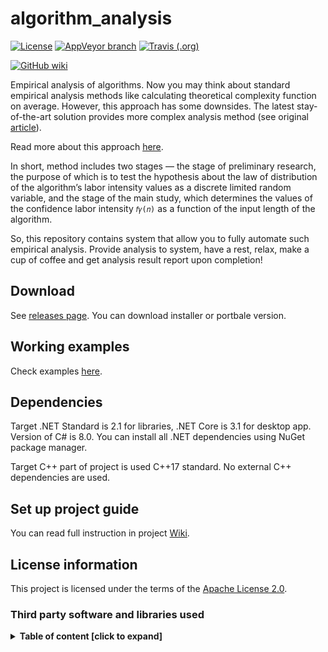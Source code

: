 # algorithm_analysis

[![License](https://img.shields.io/hexpm/l/plug.svg)](https://github.com/Vasar007/algorithm_analysis/blob/master/LICENSE)
[![AppVeyor branch](https://img.shields.io/appveyor/ci/Vasar007/algorithm-analysis/master.svg)](https://ci.appveyor.com/project/Vasar007/algorithm-analysis)
[![Travis (.org)](https://travis-ci.com/Vasar007/algorithm_analysis.svg?branch=master)](https://travis-ci.com/Vasar007/algorithm_analysis)

[![GitHub wiki](https://img.shields.io/badge/Docs-GitHub%20wiki-brightgreen)](https://github.com/Vasar007/algorithm_analysis/wiki)

Empirical analysis of algorithms.
Now you may think about standard empirical analysis methods like calculating theoretical complexity function on average.
However, this approach has some downsides.
The latest stay-of-the-art solution provides more complex analysis method (see original [article](http://www.isa.ru/jitcs/images/stories/2009/02/23_37.pdf)).

Read more about this approach [here](https://github.com/Vasar007/algorithm_analysis/blob/master/Article/Application%20of%20probabilistic%20analysis%20to%20the%20problem%20of%20finding%20the%20shortest%20route/article.pdf).

In short, method includes two stages — the stage of preliminary research, the purpose of which is to test the hypothesis about the law of distribution of the algorithm’s labor intensity values as a discrete limited random variable, and the stage of the main study, which determines the values of the confidence labor intensity `𝑓𝛾(𝑛)` as a function of the input length of the algorithm.

So, this repository contains system that allow you to fully automate such empirical analysis.
Provide analysis to system, have a rest, relax, make a cup of coffee and get analysis result report upon completion!

## Download

See [releases page](https://github.com/Vasar007/algorithm_analysis/releases).
You can download installer or portbale version.

## Working examples

Check examples [here](https://github.com/Vasar007/algorithm_analysis/tree/master/Examples/).

## Dependencies

Target .NET Standard is 2.1 for libraries, .NET Core is 3.1 for desktop app.
Version of C# is 8.0.
You can install all .NET dependencies using NuGet package manager.

Target C++ part of project is used C++17 standard.
No external C++ dependencies are used.

## Set up project guide

You can read full instruction in project [Wiki](https://github.com/Vasar007/algorithm_analysis/wiki/Set-up-project).

## License information

This project is licensed under the terms of the [Apache License 2.0](LICENSE).

### Third party software and libraries used

<details>
<summary><strong>Table of content [click to expand]</strong></summary>
<p>

#### [Acolyte.NET](https://github.com/Vasar007/Acolyte.NET)

Copyright © 2020 Vasily Vasilyev (vasar007@yandex.ru)

License: [Apache License 2.0](https://github.com/Vasar007/Acolyte.NET/blob/master/LICENSE)

#### [NLog](https://github.com/NLog/NLog)

Copyright © 2004-2020 Jaroslaw Kowalski (jaak@jkowalski.net), Kim Christensen, Julian Verdurmen

License: [BSD 3-Clause](https://github.com/NLog/NLog/blob/dev/LICENSE.txt)

#### [Math.NET Numerics](https://github.com/mathnet/mathnet-numerics)

Copyright © 2002-2019 Math.NET

License: [MIT/X11](https://github.com/mathnet/mathnet-numerics/blob/master/LICENSE.md)

#### [EPPlus 5](https://github.com/EPPlusSoftware/EPPlus)

Copyright © EPPlus Software AB

License: [PolyForm Noncommercial License 1.0.0](https://polyformproject.org/licenses/noncommercial/1.0.0/)

#### [Material Design In XAML Toolkit](https://github.com/MaterialDesignInXAML/MaterialDesignInXamlToolkit)

Copyright © James Willock, Mulholland Software and Contributors

License: [MIT License](https://github.com/MaterialDesignInXAML/MaterialDesignInXamlToolkit/blob/master/LICENSE)

#### [Prism](https://github.com/PrismLibrary/Prism)

Copyright © .NET Foundation

License: [MIT License](https://github.com/PrismLibrary/Prism/blob/master/LICENSE)

#### [FileHelpers](https://github.com/MarcosMeli/FileHelpers)

Copyright © 2003-2015 Marcos Meli (www.filehelpers.net)

License: [MIT License](https://github.com/MarcosMeli/FileHelpers/blob/master/LICENSE.txt)

#### [Microsoft.Extensions.Configuration](https://github.com/aspnet/Extensions)

Copyright © .NET Foundation and Contributors

License: [Apache License 2.0](https://licenses.nuget.org/Apache-2.0)

#### [NPOI](https://github.com/tonyqus/npoi/blob/master/LICENSE)

Copyright © Tony Qu and Contributors

License: [Apache License 2.0](https://github.com/tonyqus/npoi/blob/master/LICENSE)

</p>
</details>
